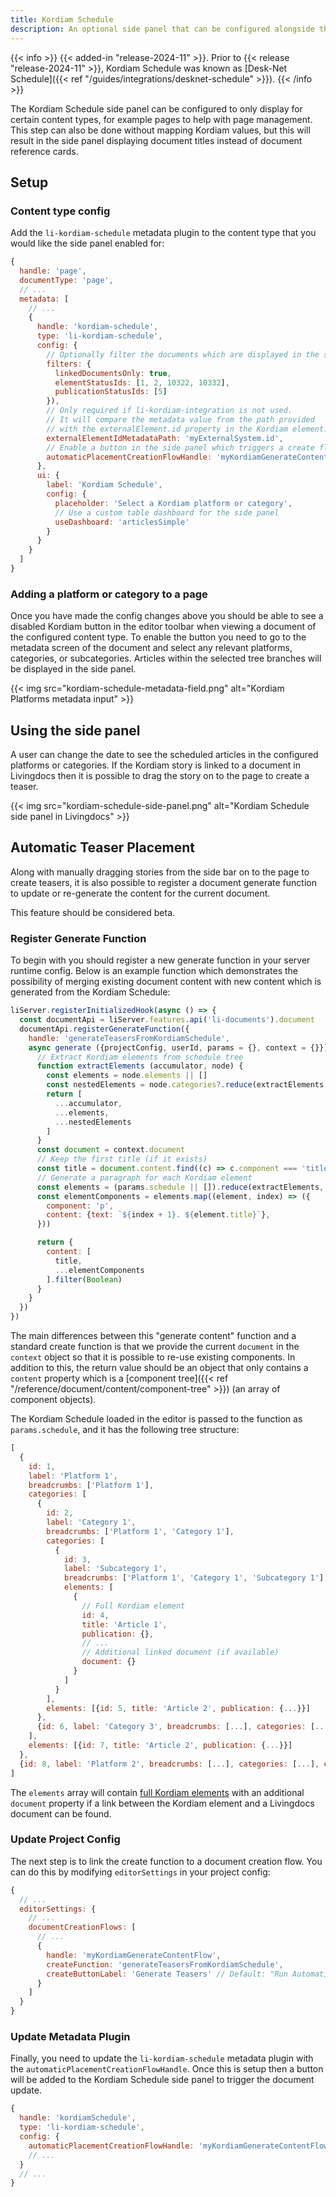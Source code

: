 ```yaml
---
title: Kordiam Schedule
description: An optional side panel that can be configured alongside the Kordiam Global Integration or Kordiam Platform Integration
---
```


{{< info >}}
  {{< added-in "release-2024-11" >}}. Prior to {{< release "release-2024-11" >}}, Kordiam Schedule was known as [Desk-Net Schedule]({{< ref "/guides/integrations/desknet-schedule" >}}).
{{< /info >}}

The Kordiam Schedule side panel can be configured to only display for certain content types, for example pages to help with page management. This step can also be done without mapping Kordiam values, but this will result in the side panel displaying document titles instead of document reference cards.

## Setup

### Content type config

Add the `li-kordiam-schedule` metadata plugin to the content type that you would like the side panel enabled for:

```js
{
  handle: 'page',
  documentType: 'page',
  // ...
  metadata: [
    // ...
    {
      handle: 'kordiam-schedule',
      type: 'li-kordiam-schedule',
      config: {
        // Optionally filter the documents which are displayed in the side panel
        filters: {
          linkedDocumentsOnly: true,
          elementStatusIds: [1, 2, 10322, 10332],
          publicationStatusIds: [5]
        }),
        // Only required if li-kordiam-integration is not used.
        // It will compare the metadata value from the path provided
        // with the externalElement.id property in the Kordiam element.
        externalElementIdMetadataPath: 'myExternalSystem.id',
        // Enable a button in the side panel which triggers a create flow
        automaticPlacementCreationFlowHandle: 'myKordiamGenerateContentFlow'
      },
      ui: {
        label: 'Kordiam Schedule',
        config: {
          placeholder: 'Select a Kordiam platform or category',
          // Use a custom table dashboard for the side panel
          useDashboard: 'articlesSimple'
        }
      }
    }
  ]
}
```

### Adding a platform or category to a page

Once you have made the config changes above you should be able to see a disabled Kordiam button in the editor toolbar when viewing a document of the configured content type. To enable the button you need to go to the metadata screen of the document and select any relevant platforms, categories, or subcategories. Articles within the selected tree branches will be displayed in the side panel.

{{< img src="kordiam-schedule-metadata-field.png" alt="Kordiam Platforms metadata input" >}}

## Using the side panel

A user can change the date to see the scheduled articles in the configured platforms or categories. If the Kordiam story is linked to a document in Livingdocs then it is possible to drag the story on to the page to create a teaser.

{{< img src="kordiam-schedule-side-panel.png" alt="Kordiam Schedule side panel in Livingdocs" >}}

## Automatic Teaser Placement

Along with manually dragging stories from the side bar on to the page to create teasers, it is also possible to register a document generate function to update or re-generate the content for the current document.

This feature should be considered beta.

### Register Generate Function

To begin with you should register a new generate function in your server runtime config. Below is an example function which demonstrates the possibility of merging existing document content with new content which is generated from the Kordiam Schedule:

```js
liServer.registerInitializedHook(async () => {
  const documentApi = liServer.features.api('li-documents').document
  documentApi.registerGenerateFunction({
    handle: 'generateTeasersFromKordiamSchedule',
    async generate ({projectConfig, userId, params = {}, context = {}}) {
      // Extract Kordiam elements from schedule tree
      function extractElements (accumulator, node) {
        const elements = node.elements || []
        const nestedElements = node.categories?.reduce(extractElements, []) || []
        return [
          ...accumulator,
          ...elements,
          ...nestedElements
        ]
      }
      const document = context.document
      // Keep the first title (if it exists)
      const title = document.content.find((c) => c.component === 'title')
      // Generate a paragraph for each Kordiam element
      const elements = (params.schedule || []).reduce(extractElements, [])
      const elementComponents = elements.map((element, index) => ({
        component: 'p',
        content: {text: `${index + 1}. ${element.title}`},
      }))

      return {
        content: [
          title,
          ...elementComponents
        ].filter(Boolean)
      }
    }
  })
})
```

The main differences between this "generate content" function and a standard create function is that we provide the current `document` in the `context` object so that it is possible to re-use existing components. In addition to this, the return value should be an object that only contains a `content` property which is a [component tree]({{< ref "/reference/document/content/component-tree" >}}) (an array of component objects).

The Kordiam Schedule loaded in the editor is passed to the function as `params.schedule`, and it has the following tree structure:

```js
[
  {
    id: 1,
    label: 'Platform 1',
    breadcrumbs: ['Platform 1'],
    categories: [
      {
        id: 2,
        label: 'Category 1',
        breadcrumbs: ['Platform 1', 'Category 1'],
        categories: [
          {
            id: 3,
            label: 'Subcategory 1',
            breadcrumbs: ['Platform 1', 'Category 1', 'Subcategory 1'],
            elements: [
              {
                // Full Kordiam element
                id: 4,
                title: 'Article 1',
                publication: {},
                // ...
                // Additional linked document (if available)
                document: {}
              }
            ]
          }
        ],
        elements: [{id: 5, title: 'Article 2', publication: {...}}]
      },
      {id: 6, label: 'Category 3', breadcrumbs: [...], categories: [...], elements: [...]}
    ],
    elements: [{id: 7, title: 'Article 2', publication: {...}}]
  },
  {id: 8, label: 'Platform 2', breadcrumbs: [...], categories: [...], elements: [...]}
]
```

The `elements` array will contain [full Kordiam elements](#full-Kordiam-element-example) with an additional `document` property if a link between the Kordiam element and a Livingdocs document can be found.

### Update Project Config

The next step is to link the create function to a document creation flow. You can do this by modifying `editorSettings` in your project config:

```js
{
  // ...
  editorSettings: {
    // ...
    documentCreationFlows: [
      // ...
      {
        handle: 'myKordiamGenerateContentFlow',
        createFunction: 'generateTeasersFromKordiamSchedule',
        createButtonLabel: 'Generate Teasers' // Default: "Run Automatic Placement"
      }
    ]
  }
}
```

### Update Metadata Plugin

Finally, you need to update the `li-kordiam-schedule` metadata plugin with the `automaticPlacementCreationFlowHandle`. Once this is setup then a button will be added to the Kordiam Schedule side panel to trigger the document update.

```js
{
  handle: 'kordiamSchedule',
  type: 'li-kordiam-schedule',
  config: {
    automaticPlacementCreationFlowHandle: 'myKordiamGenerateContentFlow'
    // ...
  }
  // ...
}
```

